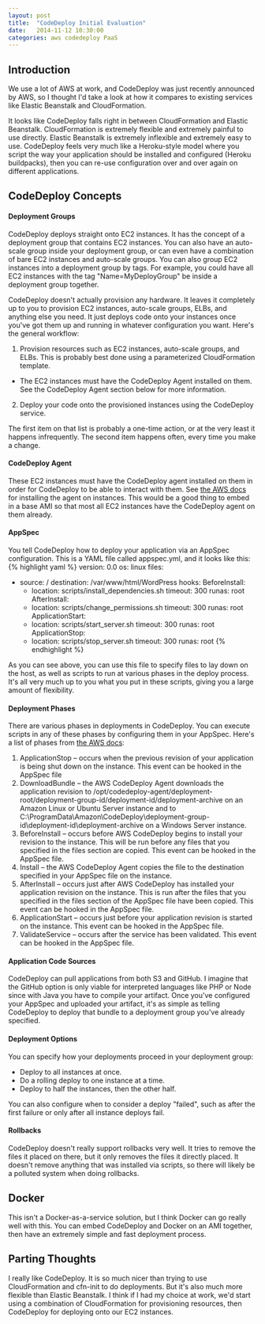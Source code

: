 ```yaml
---
layout: post
title:  "CodeDeploy Initial Evaluation"
date:   2014-11-12 10:30:00
categories: aws codedeploy PaaS
---
```


## Introduction
We use a lot of AWS at work, and CodeDeploy was just recently announced by AWS,
so I thought I'd take a look at how it compares to existing services like
Elastic Beanstalk and CloudFormation.

It looks like CodeDeploy falls right in between CloudFormation and Elastic Beanstalk. CloudFormation is extremely flexible and extremely painful to use directly. Elastic Beanstalk is extremely inflexible and extremely easy to use. CodeDeploy feels very much like a Heroku-style model where you script the way your application should be installed and configured (Heroku buildpacks), then you can re-use configuration over and over again on different applications.

## CodeDeploy Concepts

#### Deployment Groups
CodeDeploy deploys straight onto EC2 instances. It has the concept of a deployment group that contains EC2 instances. You can also have an auto-scale group inside your deployment group, or can even have a combination of bare EC2 instances and auto-scale groups. You can also group EC2 instances into a deployment group by tags. For example, you could have all EC2 instances with the tag "Name=MyDeployGroup" be inside a deployment group together.

CodeDeploy doesn't actually provision any hardware. It leaves it completely up to you to provision EC2 instances, auto-scale groups, ELBs, and anything else you need. It just deploys code onto your instances once you've got them up and running in whatever configuration you want. Here's the general workflow:

1. Provision resources such as EC2 instances, auto-scale groups, and ELBs. This is probably best done using a parameterized CloudFormation template.
  * The EC2 instances must have the CodeDeploy Agent installed on them. See the CodeDeploy Agent section below for more information.
2. Deploy your code onto the provisioned instances using the CodeDeploy service.

The first item on that list is probably a one-time action, or at the very least it happens infrequently. The second item happens often, every time you make a change.

#### CodeDeploy Agent
These EC2 instances must have the CodeDeploy agent installed on them in order for CodeDeploy to be able to interact with them. See [the AWS docs](http://docs.aws.amazon.com/codedeploy/latest/userguide/how-to-set-up-new-instance.html) for installing the agent on instances. This would be a good thing to embed in a base AMI so that most all EC2 instances have the CodeDeploy agent on them already.

#### AppSpec
You tell CodeDeploy how to deploy your application via an AppSpec configuration. This is a YAML file called appspec.yml, and it looks like this:
{% highlight yaml %}
version: 0.0
os: linux
files:
  - source: /
    destination: /var/www/html/WordPress
hooks:
  BeforeInstall:
    - location: scripts/install_dependencies.sh
      timeout: 300
      runas: root
  AfterInstall:
    - location: scripts/change_permissions.sh
      timeout: 300
      runas: root
  ApplicationStart:
    - location: scripts/start_server.sh
      timeout: 300
      runas: root
  ApplicationStop:
    - location: scripts/stop_server.sh
      timeout: 300
      runas: root
{% endhighlight %}

As you can see above, you can use this file to specify files to lay down on the host, as well as scripts to run at various phases in the deploy process. It's all very much up to you what you put in these scripts, giving you a large amount of flexibility.

#### Deployment Phases
There are various phases in deployments in CodeDeploy. You can execute scripts in any of these phases by configuring them in your AppSpec. Here's a list of phases from [the AWS docs](http://docs.aws.amazon.com/codedeploy/latest/userguide/app-spec-ref.html):

1. ApplicationStop – occurs when the previous revision of your application is being shut down on the instance. This event can be hooked in the AppSpec file
2. DownloadBundle – the AWS CodeDeploy Agent downloads the application revision to /opt/codedeploy-agent/deployment-root/deployment-group-id/deployment-id/deployment-archive on an Amazon Linux or Ubuntu Server instance and to C:\ProgramData\Amazon\CodeDeploy\deployment-group-id\deployment-id\deployment-archive on a Windows Server instance.
3. BeforeInstall – occurs before AWS CodeDeploy begins to install your revision to the instance. This will be run before any files that you specified in the files section are copied. This event can be hooked in the AppSpec file.
4. Install – the AWS CodeDeploy Agent copies the file to the destination specified in your AppSpec file on the instance.
5. AfterInstall – occurs just after AWS CodeDeploy has installed your application revision on the instance. This is run after the files that you specified in the files section of the AppSpec file have been copied. This event can be hooked in the AppSpec file.
6. ApplicationStart – occurs just before your application revision is started on the instance. This event can be hooked in the AppSpec file.
7. ValidateService – occurs after the service has been validated. This event can be hooked in the AppSpec file.

#### Application Code Sources
CodeDeploy can pull applications from both S3 and GitHub. I imagine that the GitHub option is only viable for interpreted languages like PHP or Node since with Java you have to compile your artifact. Once you've configured your AppSpec and uploaded your artifact, it's as simple as telling CodeDeploy to deploy that bundle to a deployment group you've already specified.

#### Deployment Options
You can specify how your deployments proceed in your deployment group:
* Deploy to all instances at once.
* Do a rolling deploy to one instance at a time.
* Deploy to half the instances, then the other half.

You can also configure when to consider a deploy "failed", such as after the first failure or only after all instance deploys fail.

#### Rollbacks
CodeDeploy doesn't really support rollbacks very well. It tries to remove the files it placed on there, but it only removes the files it directly placed. It doesn't remove anything that was installed via scripts, so there will likely be a polluted system when doing rollbacks.

## Docker
This isn't a Docker-as-a-service solution, but I think Docker can go really well with this. You can embed CodeDeploy and Docker on an AMI together, then have an extremely simple and fast deployment process.

## Parting Thoughts
I really like CodeDeploy. It is so much nicer than trying to use CloudFormation
and cfn-init to do deployments. But it's also much more flexible than Elastic
Beanstalk. I think if I had my choice at work, we'd start using a combination of
CloudFormation for provisioning resources, then CodeDeploy for deploying onto
our EC2 instances.
